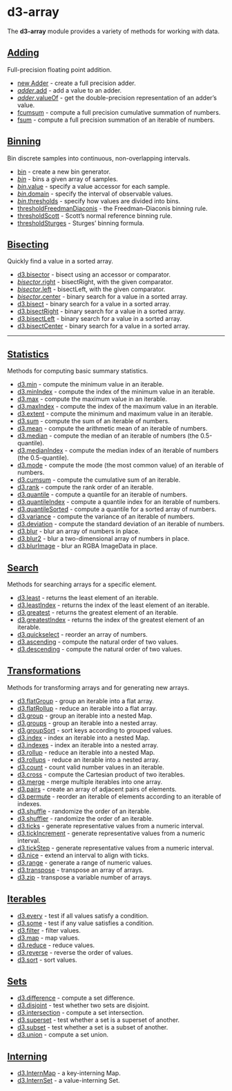 # d3-array

The **d3-array** module provides a variety of methods for working with data.

## [Adding](./d3-array/adding.md)

Full-precision floating point addition.

* [new Adder](./d3-array/adding.md#Adder) - create a full precision adder.
* [*adder*.add](./d3-array/adding.md#adder_add) - add a value to an adder.
* [*adder*.valueOf](./d3-array/adding.md#adder_valueOf) - get the double-precision representation of an adder’s value.
* [fcumsum](./d3-array/adding.md#fcumsum) - compute a full precision cumulative summation of numbers.
* [fsum](./d3-array/adding.md#fsum) - compute a full precision summation of an iterable of numbers.

## [Binning](./d3-array/binning.md)

Bin discrete samples into continuous, non-overlapping intervals.

* [bin](./d3-array/binning.md#bin) - create a new bin generator.
* [*bin*](./d3-array/binning.md#_bin) - bins a given array of samples.
* [*bin*.value](./d3-array/binning.md#bin_value) - specify a value accessor for each sample.
* [*bin*.domain](./d3-array/binning.md#bin_domain) - specify the interval of observable values.
* [*bin*.thresholds](./d3-array/binning.md#bin_thresholds) - specify how values are divided into bins.
* [thresholdFreedmanDiaconis](./d3-array/binning.md#thresholdFreedmanDiaconis) - the Freedman–Diaconis binning rule.
* [thresholdScott](./d3-array/binning.md#thresholdScott) - Scott’s normal reference binning rule.
* [thresholdSturges](./d3-array/binning.md#thresholdSturges) - Sturges’ binning formula.

## [Bisecting](./d3-array/bisecting.md)

Quickly find a value in a sorted array.

* [d3.bisector](https://github.com/d3/d3-array/blob/v3.2.3/README.md#bisector) - bisect using an accessor or comparator.
* [*bisector*.right](https://github.com/d3/d3-array/blob/v3.2.3/README.md#bisector_right) - bisectRight, with the given comparator.
* [*bisector*.left](https://github.com/d3/d3-array/blob/v3.2.3/README.md#bisector_left) - bisectLeft, with the given comparator.
* [*bisector*.center](https://github.com/d3/d3-array/blob/v3.2.3/README.md#bisector_center) - binary search for a value in a sorted array.
* [d3.bisect](https://github.com/d3/d3-array/blob/v3.2.3/README.md#bisect) - binary search for a value in a sorted array.
* [d3.bisectRight](https://github.com/d3/d3-array/blob/v3.2.3/README.md#bisectRight) - binary search for a value in a sorted array.
* [d3.bisectLeft](https://github.com/d3/d3-array/blob/v3.2.3/README.md#bisectLeft) - binary search for a value in a sorted array.
* [d3.bisectCenter](https://github.com/d3/d3-array/blob/v3.2.3/README.md#bisectCenter) - binary search for a value in a sorted array.

---

## [Statistics](https://github.com/d3/d3-array/blob/v3.2.3/README.md#statistics)

Methods for computing basic summary statistics.

* [d3.min](https://github.com/d3/d3-array/blob/v3.2.3/README.md#min) - compute the minimum value in an iterable.
* [d3.minIndex](https://github.com/d3/d3-array/blob/v3.2.3/README.md#minIndex) - compute the index of the minimum value in an iterable.
* [d3.max](https://github.com/d3/d3-array/blob/v3.2.3/README.md#max) - compute the maximum value in an iterable.
* [d3.maxIndex](https://github.com/d3/d3-array/blob/v3.2.3/README.md#maxIndex) - compute the index of the maximum value in an iterable.
* [d3.extent](https://github.com/d3/d3-array/blob/v3.2.3/README.md#extent) - compute the minimum and maximum value in an iterable.
* [d3.sum](https://github.com/d3/d3-array/blob/v3.2.3/README.md#sum) - compute the sum of an iterable of numbers.
* [d3.mean](https://github.com/d3/d3-array/blob/v3.2.3/README.md#mean) - compute the arithmetic mean of an iterable of numbers.
* [d3.median](https://github.com/d3/d3-array/blob/v3.2.3/README.md#median) - compute the median of an iterable of numbers (the 0.5-quantile).
* [d3.medianIndex](https://github.com/d3/d3-array/blob/v3.2.3/README.md#median) - compute the median index of an iterable of numbers (the 0.5-quantile).
* [d3.mode](https://github.com/d3/d3-array/blob/v3.2.3/README.md#mode) - compute the mode (the most common value) of an iterable of numbers.
* [d3.cumsum](https://github.com/d3/d3-array/blob/v3.2.3/README.md#cumsum) - compute the cumulative sum of an iterable.
* [d3.rank](https://github.com/d3/d3-array/blob/v3.2.3/README.md#rank) - compute the rank order of an iterable.
* [d3.quantile](https://github.com/d3/d3-array/blob/v3.2.3/README.md#quantile) - compute a quantile for an iterable of numbers.
* [d3.quantileIndex](https://github.com/d3/d3-array/blob/v3.2.3/README.md#quantileIndex) - compute a quantile index for an iterable of numbers.
* [d3.quantileSorted](https://github.com/d3/d3-array/blob/v3.2.3/README.md#quantileSorted) - compute a quantile for a sorted array of numbers.
* [d3.variance](https://github.com/d3/d3-array/blob/v3.2.3/README.md#variance) - compute the variance of an iterable of numbers.
* [d3.deviation](https://github.com/d3/d3-array/blob/v3.2.3/README.md#deviation) - compute the standard deviation of an iterable of numbers.
* [d3.blur](https://github.com/d3/d3-array/blob/v3.2.3/README.md#blur) - blur an array of numbers in place.
* [d3.blur2](https://github.com/d3/d3-array/blob/v3.2.3/README.md#blur2) - blur a two-dimensional array of numbers in place.
* [d3.blurImage](https://github.com/d3/d3-array/blob/v3.2.3/README.md#blurImage) - blur an RGBA ImageData in place.

## [Search](https://github.com/d3/d3-array/blob/v3.2.3/README.md#search)

Methods for searching arrays for a specific element.

* [d3.least](https://github.com/d3/d3-array/blob/v3.2.3/README.md#least) - returns the least element of an iterable.
* [d3.leastIndex](https://github.com/d3/d3-array/blob/v3.2.3/README.md#leastIndex) - returns the index of the least element of an iterable.
* [d3.greatest](https://github.com/d3/d3-array/blob/v3.2.3/README.md#greatest) - returns the greatest element of an iterable.
* [d3.greatestIndex](https://github.com/d3/d3-array/blob/v3.2.3/README.md#greatestIndex) - returns the index of the greatest element of an iterable.
* [d3.quickselect](https://github.com/d3/d3-array/blob/v3.2.3/README.md#quickselect) - reorder an array of numbers.
* [d3.ascending](https://github.com/d3/d3-array/blob/v3.2.3/README.md#ascending) - compute the natural order of two values.
* [d3.descending](https://github.com/d3/d3-array/blob/v3.2.3/README.md#descending) - compute the natural order of two values.

## [Transformations](https://github.com/d3/d3-array/blob/v3.2.3/README.md#transformations)

Methods for transforming arrays and for generating new arrays.

* [d3.flatGroup](https://github.com/d3/d3-array/blob/v3.2.3/README.md#flatGroup) - group an iterable into a flat array.
* [d3.flatRollup](https://github.com/d3/d3-array/blob/v3.2.3/README.md#flatRollup) - reduce an iterable into a flat array.
* [d3.group](https://github.com/d3/d3-array/blob/v3.2.3/README.md#group) - group an iterable into a nested Map.
* [d3.groups](https://github.com/d3/d3-array/blob/v3.2.3/README.md#groups) - group an iterable into a nested array.
* [d3.groupSort](https://github.com/d3/d3-array/blob/v3.2.3/README.md#groupSort) - sort keys according to grouped values.
* [d3.index](https://github.com/d3/d3-array/blob/v3.2.3/README.md#index) - index an iterable into a nested Map.
* [d3.indexes](https://github.com/d3/d3-array/blob/v3.2.3/README.md#indexes) - index an iterable into a nested array.
* [d3.rollup](https://github.com/d3/d3-array/blob/v3.2.3/README.md#rollup) - reduce an iterable into a nested Map.
* [d3.rollups](https://github.com/d3/d3-array/blob/v3.2.3/README.md#rollups) - reduce an iterable into a nested array.
* [d3.count](https://github.com/d3/d3-array/blob/v3.2.3/README.md#count) - count valid number values in an iterable.
* [d3.cross](https://github.com/d3/d3-array/blob/v3.2.3/README.md#cross) - compute the Cartesian product of two iterables.
* [d3.merge](https://github.com/d3/d3-array/blob/v3.2.3/README.md#merge) - merge multiple iterables into one array.
* [d3.pairs](https://github.com/d3/d3-array/blob/v3.2.3/README.md#pairs) - create an array of adjacent pairs of elements.
* [d3.permute](https://github.com/d3/d3-array/blob/v3.2.3/README.md#permute) - reorder an iterable of elements according to an iterable of indexes.
* [d3.shuffle](https://github.com/d3/d3-array/blob/v3.2.3/README.md#shuffle) - randomize the order of an iterable.
* [d3.shuffler](https://github.com/d3/d3-array/blob/v3.2.3/README.md#shuffler) - randomize the order of an iterable.
* [d3.ticks](https://github.com/d3/d3-array/blob/v3.2.3/README.md#ticks) - generate representative values from a numeric interval.
* [d3.tickIncrement](https://github.com/d3/d3-array/blob/v3.2.3/README.md#tickIncrement) - generate representative values from a numeric interval.
* [d3.tickStep](https://github.com/d3/d3-array/blob/v3.2.3/README.md#tickStep) - generate representative values from a numeric interval.
* [d3.nice](https://github.com/d3/d3-array/blob/v3.2.3/README.md#nice) - extend an interval to align with ticks.
* [d3.range](https://github.com/d3/d3-array/blob/v3.2.3/README.md#range) - generate a range of numeric values.
* [d3.transpose](https://github.com/d3/d3-array/blob/v3.2.3/README.md#transpose) - transpose an array of arrays.
* [d3.zip](https://github.com/d3/d3-array/blob/v3.2.3/README.md#zip) - transpose a variable number of arrays.

## [Iterables](https://github.com/d3/d3-array/blob/v3.2.3/README.md#iterables)

* [d3.every](https://github.com/d3/d3-array/blob/v3.2.3/README.md#every) - test if all values satisfy a condition.
* [d3.some](https://github.com/d3/d3-array/blob/v3.2.3/README.md#some) - test if any value satisfies a condition.
* [d3.filter](https://github.com/d3/d3-array/blob/v3.2.3/README.md#filter) - filter values.
* [d3.map](https://github.com/d3/d3-array/blob/v3.2.3/README.md#map) - map values.
* [d3.reduce](https://github.com/d3/d3-array/blob/v3.2.3/README.md#reduce) - reduce values.
* [d3.reverse](https://github.com/d3/d3-array/blob/v3.2.3/README.md#reverse) - reverse the order of values.
* [d3.sort](https://github.com/d3/d3-array/blob/v3.2.3/README.md#sort) - sort values.

## [Sets](https://github.com/d3/d3-array/blob/v3.2.3/README.md#sets)

* [d3.difference](https://github.com/d3/d3-array/blob/v3.2.3/README.md#difference) - compute a set difference.
* [d3.disjoint](https://github.com/d3/d3-array/blob/v3.2.3/README.md#disjoint) - test whether two sets are disjoint.
* [d3.intersection](https://github.com/d3/d3-array/blob/v3.2.3/README.md#intersection) - compute a set intersection.
* [d3.superset](https://github.com/d3/d3-array/blob/v3.2.3/README.md#superset) - test whether a set is a superset of another.
* [d3.subset](https://github.com/d3/d3-array/blob/v3.2.3/README.md#subset) - test whether a set is a subset of another.
* [d3.union](https://github.com/d3/d3-array/blob/v3.2.3/README.md#union) - compute a set union.

## [Interning](https://github.com/d3/d3-array/blob/v3.2.3/README.md#interning)

* [d3.InternMap](https://github.com/d3/d3-array/blob/v3.2.3/README.md#InternMap) - a key-interning Map.
* [d3.InternSet](https://github.com/d3/d3-array/blob/v3.2.3/README.md#InternSet) - a value-interning Set.
